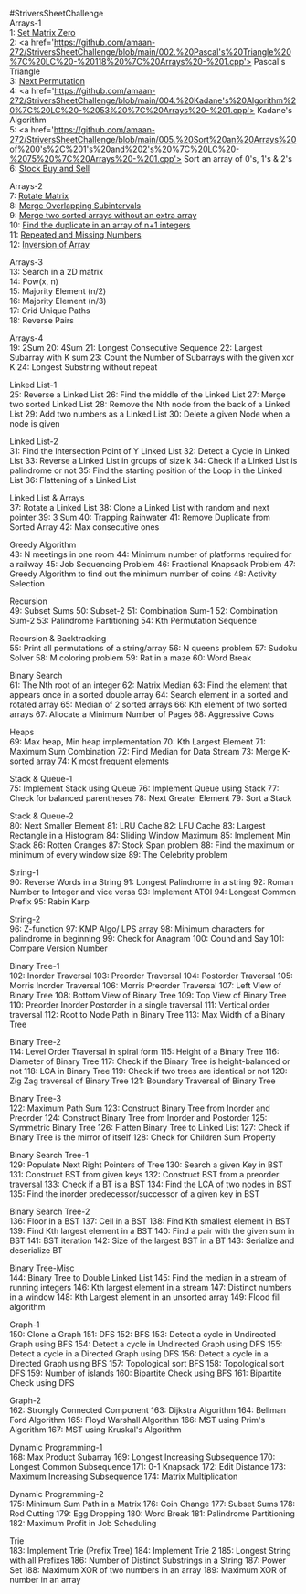 #StriversSheetChallenge <br>
Arrays-1 <br>
1:	<a href='https://github.com/amaan-272/StriversSheetChallenge/blob/main/001.%20Set%20Matrix%20Zeros%20%7C%20LC%20-%2073%20%7C%20Arrays%20-%201.cpp'> Set Matrix Zero </a>  <br>
2:	<a href='https://github.com/amaan-272/StriversSheetChallenge/blob/main/002.%20Pascal's%20Triangle%20%7C%20LC%20-%20118%20%7C%20Arrays%20-%201.cpp'> Pascal's Triangle </a>  <br>
3:	<a href='https://github.com/amaan-272/StriversSheetChallenge/blob/main/003.%20Next%20Permutation%20%7C%20LC-%2031%20%7C%20Arrays%20-%201.cpp'> Next Permutation </a>  <br>
4:	<a href='https://github.com/amaan-272/StriversSheetChallenge/blob/main/004.%20Kadane's%20Algorithm%20%7C%20LC%20-%2053%20%7C%20Arrays%20-%201.cpp'> Kadane's Algorithm </a>  <br>
5:	<a href='https://github.com/amaan-272/StriversSheetChallenge/blob/main/005.%20Sort%20an%20Arrays%20of%200's%2C%201's%20and%202's%20%7C%20LC%20-%2075%20%7C%20Arrays%20-%201.cpp'> Sort an array of 0's, 1's & 2's </a>  <br>
6:	<a href='https://github.com/amaan-272/StriversSheetChallenge/blob/main/006.%20Stock%20Buy%20and%20Sell%20%7C%20LC%20-%20121%20%7C%20Arrays%20-%201.cpp'> Stock Buy and Sell </a>  <br>

Arrays-2 <br>
7:	<a href=''> Rotate Matrix </a> <br>
8:	<a href=''> Merge Overlapping Subintervals </a> <br>
9:	<a href=''> Merge two sorted arrays without an extra array </a> <br>
10:	<a href=''> Find the duplicate in an array of n+1 integers </a> <br>
11:	<a href=''> Repeated and Missing Numbers </a> <br>
12:	<a href=''> Inversion of Array </a> <br>

Arrays-3 <br>
13:	Search in a 2D matrix <br>
14:	Pow(x, n) <br>
15:	Majority Element (n/2) <br>
16:	Majority Element (n/3) <br>
17:	Grid Unique Paths <br>
18:	Reverse Pairs <br>

Arrays-4		
19:	2Sum
20:	4Sum
21:	Longest Consecutive Sequence 
22:	Largest Subarray with K sum
23:	Count the Number of Subarrays with the given xor K
24:	Longest Substring without repeat

Linked List-1		
25:	Reverse a Linked List
26:	Find the middle of the Linked List
27:	Merge two sorted Linked List
28:	Remove the Nth node from the back of a Linked List
29:	Add two numbers as a Linked List
30:	Delete a given Node when a node is given

Linked List-2		
31:	Find the Intersection Point of Y Linked List
32:	Detect a Cycle in Linked List
33:	Reverse a Linked List in groups of size k
34:	Check if a Linked List is palindrome or not
35:	Find the starting position of the Loop in the Linked List
36:	Flattening of a Linked List

Linked List & Arrays		
37:	Rotate a Linked List
38:	Clone a Linked List with random and next pointer
39:	3 Sum
40:	Trapping Rainwater
41:	Remove Duplicate from Sorted Array
42:	Max consecutive ones

Greedy Algorithm		
43:	N meetings in one room
44:	Minimum number of platforms required for a railway
45:	Job Sequencing Problem
46:	Fractional Knapsack Problem
47:	Greedy Algorithm to find out the minimum number of coins
48:	Activity Selection

Recursion		
49:	Subset Sums
50:	Subset-2 
51:	Combination Sum-1
52:	Combination Sum-2
53:	Palindrome Partitioning 
54:	Kth Permutation Sequence

Recursion & Backtracking		
55:	Print all permutations of a string/array
56:	N queens problem
57:	Sudoku Solver
58:	M coloring problem
59:	Rat in a maze
60:	Word Break

Binary Search		
61:	The Nth root of an integer
62:	Matrix Median
63:	Find the element that appears once in a sorted double array
64:	Search element in a sorted and rotated array
65:	Median of 2 sorted arrays
66:	Kth element of two sorted arrays
67:	Allocate a Minimum Number of Pages
68:	Aggressive Cows

Heaps		
69:	Max heap, Min heap implementation
70:	Kth Largest Element
71:	Maximum Sum Combination
72:	Find Median for Data Stream
73:	Merge K-sorted array
74:	K most frequent elements

Stack & Queue-1		
75:	Implement Stack using Queue 
76:	Implement Queue using Stack
77:	Check for balanced parentheses 
78:	Next Greater Element
79:	Sort a Stack

Stack & Queue-2		
80:	Next Smaller Element
81:	LRU Cache
82:	LFU Cache
83:	Largest Rectangle in a Histogram
84:	Sliding Window Maximum
85:	Implement Min Stack
86:	Rotten Oranges
87:	Stock Span problem
88:	Find the maximum or minimum of every window size
89:	The Celebrity problem

String-1		
90:	Reverse Words in a String 
91:	Longest Palindrome in a string 
92:	Roman Number to Integer and vice versa
93:	Implement ATOI
94:	Longest Common Prefix
95:	Rabin Karp

String-2		
96:	Z-function
97:	KMP Algo/ LPS array
98:	Minimum characters for palindrome in beginning
99:	Check for Anagram
100:	Cound and Say
101:	Compare Version Number

Binary Tree-1		
102:	Inorder Traversal
103:	Preorder Traversal
104:	Postorder Traversal
105:	Morris Inorder Traversal
106:	Morris Preorder Traversal
107:	Left View of Binary Tree
108:	Bottom View of Binary Tree
109:	Top View of Binary Tree
110:	Preorder Inorder Postorder in a single traversal
111:	Vertical order traversal
112:	Root to Node Path in Binary Tree
113:	Max Width of a Binary Tree

Binary Tree-2		
114:	Level Order Traversal in spiral form
115:	Height of a Binary Tree
116:	Diameter of Binary Tree
117:	Check if the Binary Tree is height-balanced or not
118:	LCA in Binary Tree
119:	Check if two trees are identical or not
120:	Zig Zag traversal of Binary Tree
121:	Boundary Traversal of Binary Tree

Binary Tree-3		
122:	Maximum Path Sum
123:	Construct Binary Tree from Inorder and Preorder 
124:	Construct Binary Tree from Inorder and Postorder 
125:	Symmetric Binary Tree
126:	Flatten Binary Tree to Linked List
127:	Check if Binary Tree is the mirror of itself
128:	Check for Children Sum Property

Binary Search Tree-1		
129:	Populate Next Right Pointers of Tree
130:	Search a given Key in BST
131:	Construct BST from given keys
132:	Construct BST from a preorder traversal
133:	Check if a BT is a BST
134:	Find the LCA of two nodes in BST
135:	Find the inorder predecessor/successor of a given key in BST

Binary Search Tree-2		
136:	Floor in a BST
137:	Ceil in a BST
138:	Find Kth smallest element in BST
139:	Find Kth largest element in a BST
140:	Find a pair with the given sum in BST
141:	BST iteration
142:	Size of the largest BST in a BT
143:	Serialize and deserialize BT

Binary Tree-Misc		
144:	Binary Tree to Double Linked List
145:	Find the median in a stream of running integers
146:	Kth largest element in a stream
147:	Distinct numbers in a window
148:	Kth Largest element in an unsorted array
149:	Flood fill algorithm

Graph-1		
150:	Clone a Graph
151:	DFS
152:	BFS
153:	Detect a cycle in Undirected Graph using BFS
154:	Detect a cycle in Undirected Graph using DFS
155:	Detect a cycle in a Directed Graph using DFS
156:	Detect a cycle in a Directed Graph using BFS
157:	Topological sort BFS
158:	Topological sort DFS
159:	Number of islands 
160:	Bipartite Check using BFS
161:	Bipartite Check using DFS

Graph-2		
162:	Strongly Connected Component
163:	Dijkstra Algorithm
164:	Bellman Ford Algorithm
165:	Floyd Warshall Algorithm
166:	MST using Prim's Algorithm
167:	MST using Kruskal's Algorithm

Dynamic Programming-1		
168:	Max Product Subarray
169:	Longest Increasing Subsequence 
170:	Longest Common Subsequence
171:	0-1 Knapsack
172:	Edit Distance 
173:	Maximum Increasing Subsequence
174:	Matrix Multiplication

Dynamic Programming-2		
175:	Minimum Sum Path in a Matrix 
176:	Coin Change 
177:	Subset Sums
178:	Rod Cutting 
179:	Egg Dropping
180:	Word Break
181:	Palindrome Partitioning 
182:	Maximum Profit in Job Scheduling

Trie		
183:	Implement Trie (Prefix Tree)
184:	Implement Trie 2
185:	Longest String with all Prefixes
186:	Number of Distinct Substrings in a String
187:	Power Set
188:	Maximum XOR of two numbers in an array
189:	Maximum XOR of number in an array
